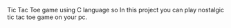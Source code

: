 
Tic Tac Toe game using C language
so In this project you can play nostalgic tic tac toe game on your pc.
